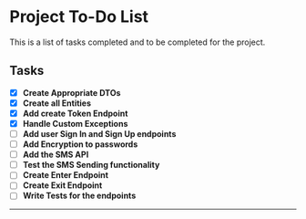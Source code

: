 # Project To-Do List

This is a list of tasks completed and to be completed for the project.

## Tasks
- [x] **Create Appropriate DTOs**
- [x] **Create all Entities**
- [x] **Add create Token Endpoint**
- [x] **Handle Custom Exceptions**
- [ ] **Add user Sign In and Sign Up endpoints**
- [ ] **Add Encryption to passwords**
- [ ] **Add the SMS API**
- [ ] **Test the SMS Sending functionality**
- [ ] **Create Enter Endpoint**
- [ ] **Create Exit Endpoint**
- [ ] **Write Tests for the endpoints**

---

